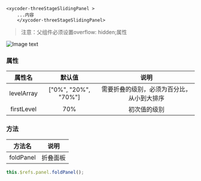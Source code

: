 ```vue
<xycoder-threeStageSlidingPanel >
    ...内容
    </xycoder-threeStageSlidingPanel>
```

> 注意：父组件必须设置overflow: hidden;属性

![Image text](/static/gif.gif)
### 属性

| 属性名 | 默认值 | 说明 |
| :----: |  :----: |:----: |
| levelArray | ["0%", "20%", "70%"] |需要折叠的级别，必须为百分比，从小到大排序 |
| firstLevel | 70% |初次值的级别 |

### 方法

| 方法名 | 说明 |
| :----: |  :----: |
| foldPanel | 折叠面板 |

```javaScript
this.$refs.panel.foldPanel();
``` 
